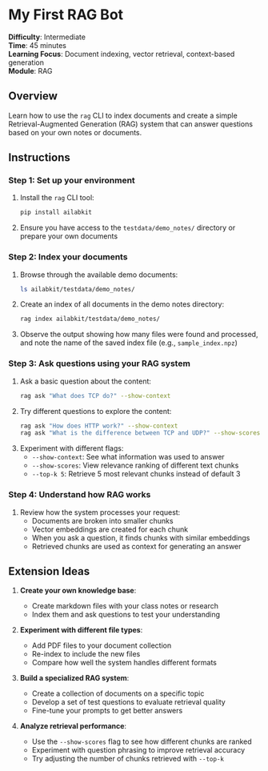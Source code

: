 # My First RAG Bot

**Difficulty**: Intermediate  
**Time**: 45 minutes  
**Learning Focus**: Document indexing, vector retrieval, context-based generation  
**Module**: RAG

## Overview
Learn how to use the `rag` CLI to index documents and create a simple Retrieval-Augmented Generation (RAG) system that can answer questions based on your own notes or documents.

## Instructions

### Step 1: Set up your environment
1. Install the `rag` CLI tool:
   ```bash
   pip install ailabkit
   ```
2. Ensure you have access to the `testdata/demo_notes/` directory or prepare your own documents

### Step 2: Index your documents
1. Browse through the available demo documents:
   ```bash
   ls ailabkit/testdata/demo_notes/
   ```
2. Create an index of all documents in the demo notes directory:
   ```bash
   rag index ailabkit/testdata/demo_notes/
   ```
3. Observe the output showing how many files were found and processed, and note the name of the saved index file (e.g., `sample_index.npz`)

### Step 3: Ask questions using your RAG system
1. Ask a basic question about the content:
   ```bash
   rag ask "What does TCP do?" --show-context
   ```
2. Try different questions to explore the content:
   ```bash
   rag ask "How does HTTP work?" --show-context
   rag ask "What is the difference between TCP and UDP?" --show-scores
   ```
3. Experiment with different flags:
   - `--show-context`: See what information was used to answer
   - `--show-scores`: View relevance ranking of different text chunks
   - `--top-k 5`: Retrieve 5 most relevant chunks instead of default 3

### Step 4: Understand how RAG works
1. Review how the system processes your request:
   - Documents are broken into smaller chunks
   - Vector embeddings are created for each chunk
   - When you ask a question, it finds chunks with similar embeddings
   - Retrieved chunks are used as context for generating an answer

## Extension Ideas

1. **Create your own knowledge base**:
   - Create markdown files with your class notes or research
   - Index them and ask questions to test your understanding

2. **Experiment with different file types**:
   - Add PDF files to your document collection
   - Re-index to include the new files
   - Compare how well the system handles different formats

3. **Build a specialized RAG system**:
   - Create a collection of documents on a specific topic
   - Develop a set of test questions to evaluate retrieval quality
   - Fine-tune your prompts to get better answers

4. **Analyze retrieval performance**:
   - Use the `--show-scores` flag to see how different chunks are ranked
   - Experiment with question phrasing to improve retrieval accuracy
   - Try adjusting the number of chunks retrieved with `--top-k`